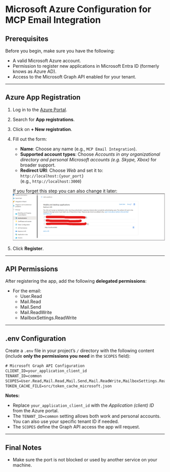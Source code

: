 # Microsoft Azure Configuration for MCP Email Integration

## Prerequisites

Before you begin, make sure you have the following:

- A valid Microsoft Azure account.
- Permission to register new applications in Microsoft Entra ID (formerly knows as Azure AD).
- Access to the Microsoft Graph API enabled for your tenant.

---

## Azure App Registration

1. Log in to the [Azure Portal](https://portal.azure.com).
2. Search for **App registrations**.
3. Click on **+ New registration**.
4. Fill out the form:
   - **Name**: Choose any name (e.g., `MCP Email Integration`).
   - **Supported account types**: Choose *Accounts in any organizational directory and personal Microsoft accounts (e.g. Skype, Xbox)* for broader support.
   - **Redirect URI**: Choose *Web* and set it to:  
     `http://localhost:{your_port}`  
     (e.g., `http://localhost:3000`)

   If you forget this step you can also change it later:
   ![Set Redirection URI](img/set_redirection_uri.png)

5. Click **Register**.

---

## API Permissions

After registering the app, add the following **delegated permissions**:
- For the email:
  - User.Read
  - Mail.Read
  - Mail.Send
  - Mail.ReadWrite
  - MailboxSettings.ReadWrite

---

## .env Configuration

Create a `.env` file in your project’s `/` directory with the following content (include **only the permissions you need** in the `SCOPES` field):

```env
# Microsoft Graph API Configuration
CLIENT_ID=your_application_client_id
TENANT_ID=common
SCOPES=User.Read,Mail.Read,Mail.Send,Mail.ReadWrite,MailboxSettings.ReadWrite
TOKEN_CACHE_FILE=src/token_cache_microsoft.json
```

**Notes:**
- Replace `your_application_client_id` with the *Application (client) ID* from the Azure portal.
- The `TENANT_ID=common` setting allows both work and personal accounts. You can also use your specific tenant ID if needed.
- The `SCOPES` define the Graph API access the app will request.

---

## Final Notes
- Make sure the port is not blocked or used by another service on your machine.

